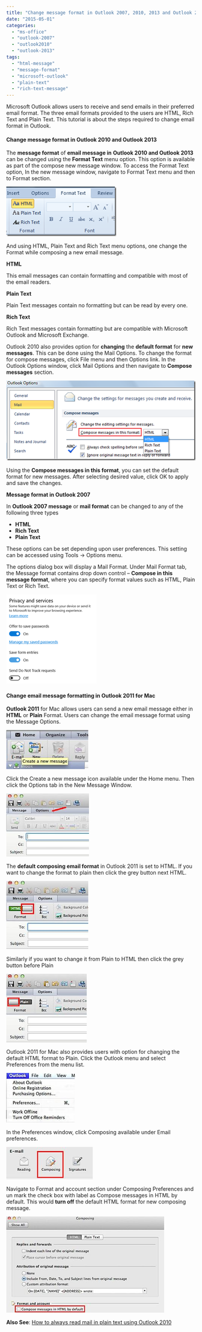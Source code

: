 ```yaml
---
title: "Change message format in Outlook 2007, 2010, 2013 and Outlook 2011 for Mac"
date: "2015-05-01"
categories: 
  - "ms-office"
  - "outlook-2007"
  - "outlook2010"
  - "outlook-2013"
tags: 
  - "html-message"
  - "message-format"
  - "microsoft-outlook"
  - "plain-text"
  - "rich-text-message"
---
```


Microsoft Outlook allows users to receive and send emails in their preferred email format. The three email formats provided to the users are HTML, Rich Text and Plain Text. This tutorial is about the steps required to change email format in Outlook.

#### **Change message format in Outlook 2010 and Outlook 2013**

The **message format** of **email message in** **Outlook 2010 and Outlook 2013** can be changed using the **Format Text** menu option. This option is available as part of the compose new message window. To access the Format Text option, In the new message window, navigate to Format Text menu and then to Format section.

[![format Text in Outlook 2010 and Outlook 2013](/assets/images/2_image_thumb25.png "format Text in Outlook 2010 and Outlook 2013")](http://blogmines.com/blog/wp-content/uploads/2011/06/image25.png)

And using HTML, Plain Text and Rich Text menu options, one change the Format while composing a new email message.

**HTML**

This email messages can contain formatting and compatible with most of the email readers.

**Plain Text**

Plain Text messages contain no formatting but can be read by every one.

**Rich Text**

Rich Text messages contain formatting but are compatible with Microsoft Outlook and Microsoft Exchange.

Outlook 2010 also provides option for **changing** the **default format** for **new messages**. This can be done using the Mail Options. To change the format for compose messages, click File menu and then Options link. In the Outlook Options window, click Mail Options and then navigate to **Compose messages** section.

[![Compose messages in this format in Outlook](/assets/images/image_thumb26.png "Compose messages in this format in Outlook")](http://blogmines.com/blog/wp-content/uploads/2011/06/image26.png)

Using the **Compose messages in this format**, you can set the default format for new messages. After selecting desired value, click OK to apply and save the changes.

**Message format in Outlook 2007**

In **Outlook 2007 message** or **mail format** can be changed to any of the following three types

- **HTML**
- **Rich Text**
- **Plain Text**

These options can be set depending upon user preferences. This setting can be accessed using Tools -> Options menu.

The options dialog box will display a Mail Format. Under Mail Format tab, the Message format contains drop down control – **Compose in this message format**, where you can specify format values such as HTML, Plain Text or Rich Text.

[![Compose in message format in Outlook 2007](/assets/images/3_image_thumb2.png "Compose in message format in Outlook 2007")](http://blogmines.com/blog/wp-content/uploads/2009/10/image2.png)

#### **Change email message formatting in Outlook 2011 for Mac**

**Outlook 2011** for Mac allows users can send a new email message either in **HTML** or **Plain** Format. Users can change the email message format using the Message Options.

![New message Outlook 2011](/assets/images/201110101835.jpg "New message Outlook 2011")

Click the Create a new message icon available under the Home menu. Then click the Options tab in the New Message Window.

![Message Options Outlook 2011](/assets/images/201110101838.jpg "Message Options Outlook 2011")

The **default composing email format** in Outlook 2011 is set to HTML. If you want to change the format to plain then click the grey button next HTML.

![Change new message format Outlook 2011](/assets/images/201110101841.jpg "Change new message format Outlook 2011")

Similarly if you want to change it from Plain to HTML then click the grey button before Plain

![Outlook 2011 Preferences](/assets/images/201110101843.jpg "Outlook 2011 Preferences")

Outlook 2011 for Mac also provides users with option for changing the default HTML format to Plain. Click the Outlook menu and select Preferences from the menu list.

![201110101845.jpg](/assets/images/201110101845.jpg)

In the Preferences window, click Composing available under Email preferences.

![Composing Preferences in Outlook 2011](/assets/images/201110101847.jpg "Composing Preferences in Outlook 2011")

Navigate to Format and account section under Composing Preferences and un mark the check box with label as Compose messages in HTML by default. This would **turn off** the default HTML format for new composing message.

![HTML message format in Outlook 2011 for Mac](/assets/images/201110101849.jpg "HTML message format in Outlook 2011 for Mac")  

**Also See**: [How to always read mail in plain text using Outlook 2010](http://blogmines.com/blog/2012/08/24/how-to-always-read-mail-in-plain-text-using-outlook-2010/)
